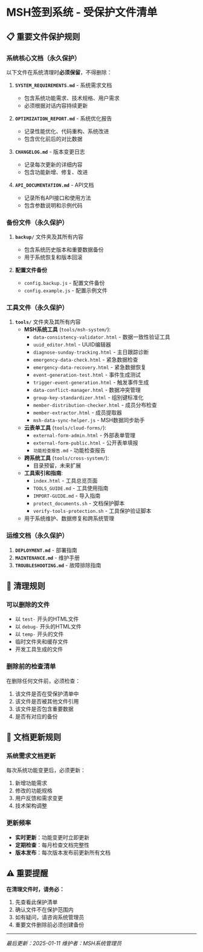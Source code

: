 # MSH签到系统 - 受保护文件清单

## 📋 重要文件保护规则

### **系统核心文档（永久保护）**
以下文件在系统清理时**必须保留**，不得删除：

1. **`SYSTEM_REQUIREMENTS.md`** - 系统需求文档
   - 包含系统功能需求、技术规格、用户需求
   - 必须根据对话内容持续更新

2. **`OPTIMIZATION_REPORT.md`** - 系统优化报告
   - 记录性能优化、代码重构、系统改进
   - 包含优化前后的对比数据

3. **`CHANGELOG.md`** - 版本变更日志
   - 记录每次更新的详细内容
   - 包含功能新增、修复、改进

4. **`API_DOCUMENTATION.md`** - API文档
   - 记录所有API接口和使用方法
   - 包含参数说明和示例代码

### **备份文件（永久保护）**
1. **`backup/`** 文件夹及其所有内容
   - 包含系统历史版本和重要数据备份
   - 用于系统恢复和版本回滚

2. **配置文件备份**
   - `config.backup.js` - 配置文件备份
   - `config.example.js` - 配置示例文件

### **工具文件（永久保护）**
1. **`tools/`** 文件夹及其所有内容
   - **MSH系统工具** (`tools/msh-system/`):
     - `data-consistency-validator.html` - 数据一致性验证工具
     - `uuid_editor.html` - UUID编辑器
     - `diagnose-sunday-tracking.html` - 主日跟踪诊断
     - `emergency-data-check.html` - 紧急数据检查
     - `emergency-data-recovery.html` - 紧急数据恢复
     - `event-generation-test.html` - 事件生成测试
     - `trigger-event-generation.html` - 触发事件生成
     - `data-conflict-manager.html` - 数据冲突管理
     - `group-key-standardizer.html` - 组别键标准化
     - `member-distribution-checker.html` - 成员分布检查
     - `member-extractor.html` - 成员提取器
     - `msh-data-sync-helper.js` - MSH数据同步助手
   - **云表单工具** (`tools/cloud-forms/`):
     - `external-form-admin.html` - 外部表单管理
     - `external-form-public.html` - 公开表单填报
     - `功能检查报告.md` - 功能检查报告
   - **跨系统工具** (`tools/cross-system/`):
     - 目录预留，未来扩展
   - **工具索引和指南**:
     - `index.html` - 工具总览页面
     - `TOOLS_GUIDE.md` - 工具使用指南
     - `IMPORT-GUIDE.md` - 导入指南
     - `protect_documents.sh` - 文档保护脚本
     - `verify-tools-protection.sh` - 工具保护验证脚本
   - 用于系统维护、数据修复和跨系统管理

### **运维文档（永久保护）**
1. **`DEPLOYMENT.md`** - 部署指南
2. **`MAINTENANCE.md`** - 维护手册
3. **`TROUBLESHOOTING.md`** - 故障排除指南

## 🚫 清理规则

### **可以删除的文件**
- 以 `test-` 开头的HTML文件
- 以 `debug-` 开头的HTML文件
- 以 `temp-` 开头的文件
- 临时文件夹和缓存文件
- 开发工具生成的文件

### **删除前的检查清单**
在删除任何文件前，必须检查：
1. 该文件是否在受保护清单中
2. 该文件是否被其他文件引用
3. 该文件是否包含重要数据
4. 是否有对应的备份

## 📝 文档更新规则

### **系统需求文档更新**
每次系统功能变更后，必须更新：
1. 新增功能需求
2. 修改的功能规格
3. 用户反馈和需求变更
4. 技术架构调整

### **更新频率**
- **实时更新**：功能变更时立即更新
- **定期检查**：每月检查文档完整性
- **版本发布**：每次版本发布前更新所有文档

## ⚠️ 重要提醒

**在清理文件时，请务必：**
1. 先查看此保护清单
2. 确认文件不在保护范围内
3. 如有疑问，请咨询系统管理员
4. 重要文件删除前必须创建备份

---
*最后更新：2025-01-11*
*维护者：MSH系统管理员*
